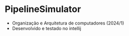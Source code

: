 # PipelineSimulator

- Organização e Arquitetura de computadores (2024/1)
- Desenvolvido e testado no intellij
